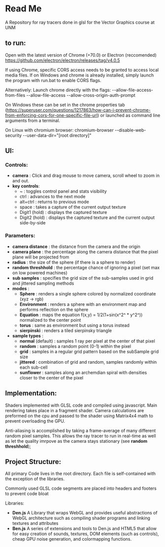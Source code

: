 # Read Me
A Repository for ray tracers done in glsl for the Vector Graphics course at UNM

## to run:
Open with the latest version of Chrome (+70.0) or Electron (reccomended)
https://github.com/electron/electron/releases/tag/v4.0.5

If using Chrome, specific CORS access needs to be granted to access local media files. If on Windows and chrome is already installed, simply launch the program with run.bat to enable CORS flags.

Alternatively:
Launch chrome directly with the flags:
  --allow-file-access-from-files --allow-file-access --allow-cross-origin-auth-prompt

On Windows these can be set in the chrome properties tab (https://superuser.com/questions/1217863/how-can-i-prevent-chrome-from-enforcing-cors-for-one-specific-file-url) or launched as command line arguments from a terminal.

On Linux with chromium browser:
chromium-browser --disable-web-security --user-data-dir="[root directory]"

## UI:

### Controls:
- **camera** : Click and drag mouse to move camera, scroll wheel to zoom in and out.
- **key controls**:
  * ~ : toggles control panel and stats visibility
  * ctrl : advances to the next mode
  * alt+ctrl : returns to previous mode
  * space : takes a capture of the current output texture
  * Digit1 (hold) : displays the captured texture
  * Digit2 (hold) : displays the captured texture and the current output side-by-side

### Parameters:
- **camera distance** : the distance from the camera and the origin
- **camera plane** : the percentage along the camera distance that the pixel plane will be projected from
- **radius** : the size of the sphere (if there is a sphere to render)
- **random threshhold** : the percentage chance of ignoring a pixel (set max on low powered machines)
- **sub samples** : specifies the grid size of the sub-samples used in grid and jittered sampling methods
- **modes** :
    * **Sphere** : renders a single sphere colored by normalized coordinate (xyz -> rgb)
    * **Environment** : renders a sphere with an environment map and performs reflection on the sphere
    * **Equation** : maps the equation f(x,y) = 1/2(1+sin(x^2^ * y^2^)) normalized to the center point
    * **torus** : same as environment but using a torus instead
    * **sierpinski** : renders a tiled sierpinsky triangle
- **sample types** :
    * **normal** (default) : samples 1 ray per pixel at the center of that pixel
    * **random** : samples a random point (0-1) within the pixel
    * **grid** : samples in a regular grid pattern based on the subSample grid size
    * **jittered** : combination of grid and random, samples randomly within each sub-cell
    * **sunflower** : samples along an archemdian spiral with densities closer to the center of the pixel

## Implementation:
Shaders implemented with GLSL code and compiled using javascript. Main rendering takes place in a fragment shader. Camera calculations are preformed on the cpu and passed to the shader using Matrix4x4 math to prevent overloading the GPU.

Anti-aliasing is accomplished by taking a frame-average of many different random pixel samples. This allows the ray tracer to run in real-time as well as let the quality imrpove as the camera stays stationary (see **random threshhold**);

## Project Structure:
All primary Code lives in the root directory. Each file is self-contained with the exception of the libraries.

Commonly used GLSL code segments are placed into headers and footers to prevent code bloat

Libraries:
* **Den.js** A Library that wraps WebGL and provides useful abstractions of WebGL architecture such as compiling shader programs and linking textures and attributes
* **Ben.js** A series of extensions and tools to Den.js and HTML5 that allow for easy creation of sounds, textures, DOM elements (such as controls), cheap GPU noise generation, and colormapping functions.

 